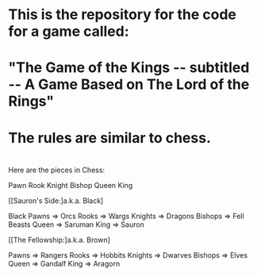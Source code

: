 # This is the repository for the code for a game called:
# "The Game of the Kings -- subtitled -- A Game Based on The Lord of the Rings"
#
# The rules are similar to chess.
#

Here are the pieces in Chess:

Pawn
Rook
Knight
Bishop
Queen
King 

[[Sauron's Side:]a.k.a. Black]

Black Pawns => Orcs
Rooks => Wargs
Knights => Dragons
Bishops => Fell Beasts
Queen => Saruman
King => Sauron

[[The Fellowship:]a.k.a. Brown]

Pawns =>  Rangers
Rooks => Hobbits
Knights => Dwarves
Bishops => Elves
Queen => Gandalf
King => Aragorn
